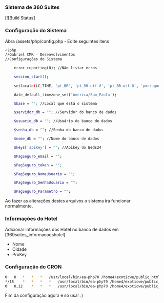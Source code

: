 ### Sistema de 360 Suites

[![Build Status]

### Configuração do Sistema

Abra /assets/php/config.php - Edite seguintes itens

```sh
<?php
//Gabriel CMR - Desenvolvimentos  
//Configurações do Sistema 

	error_reporting(0); //Não listar erros  

	session_start();
 
	setlocale(LC_TIME, 'pt_BR', 'pt_BR.utf-8', 'pt_BR.utf-8', 'portuguese'); 

	date_default_timezone_set('America/Sao_Paulo'); 

	$base = ""; //Local que está o sistema

	$servidor_db = ""; //Servidor do banco de dados

	$usuario_db = ""; //Usuário do banco de dados

	$senha_db = ""; //Senha do banco de dados

	$nome_db = ""; //Nome do banco de dados

	$keys['apiKey'] = ""; //Apikey do Beds24

	$PagSeguro_email = "";

	$PagSeguro_token = "";

	$PagSeguro_NomeUsuario = "";

	$PagSeguro_SenhaUsuario = "";

	$PagSeguro_Parametro = ""; 
```

Ao fazer as alterações destes arquivos o sistema ira funcionar normalmente.

### Informações do Hotel

Adicionar informações dos Hotel no banco de dados em [360suites_informacoeshotel]

* Nome
* Cidade
* ProKey

### Configuração do CRON

```sh
0	0	*	*	*	/usr/local/bin/ea-php70 /home4/exoticwe/public_html/360suitescom/reservas/assets/cron/beds24.api.reload.php
*/15	*	*	*	*	/usr/local/bin/ea-php70 /home4/exoticwe/public_html/360suitescom/reservas/assets/cron/beds24.api.refresh30seg.php
0	0,12	*	*	*	/usr/local/bin/ea-php70 /home4/exoticwe/public_html/360suitescom/reservas/assets/cron/beds24.api.search.php
```

Fim da configuração agora e só usar :)
